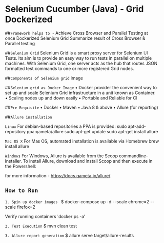 # Selenium Cucumber (Java) - Grid Dockerized

##`Framework helps to -`
Achieve Cross Browser and Parallel Testing at once
Dockerized Selenium Grid
Summarize result of Cross Browser & Parallel testing

##`Selenium Grid`
Selenium Grid is a smart proxy server for Selenium UI Tests. Its aim is to provide an easy way to run tests in parallel on multiple machines.
With Selenium Grid, one server acts as the hub that routes JSON formatted test commands to one or more registered Grid nodes.

##`Components of Selenium grid`
image

##`Selenium grid as Docker Image`
•	Docker provider the convenient way to set up and scale Selenium Grid infrastructure in a unit known as Container. 
•	Scaling nodes up and down easily
•	Portable and Reliable for CI

##`Pre-Requisite`
• Docker
• Maven
• Java 8 & above
• Allure (for reporting)

##`Allure installation`

`Linux`
For debian-based repositories a PPA is provided:
sudo apt-add-repository ppa:qameta/allure
sudo apt-get update 
sudo apt-get install allure

`Mac OS X`
For Mas OS, automated installation is available via Homebrew
brew install allure

`Windows`
For Windows, Allure is available from the Scoop commandline-installer.
To install Allure, download and install Scoop and then execute in the Powershell:

for more information - https://docs.qameta.io/allure/

## `How to Run`

`1. Spin up docker images `
$ docker-compose up -d --scale chrome=2 --scale firefox=2

Verify running containers 'docker ps -a'

`2. Test Execution`
$ mvn clean test

`3. Allure report generation`
$ allure serve target/allure-results



